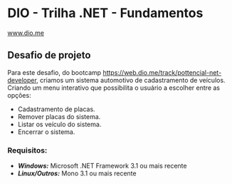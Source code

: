 # DIO - Trilha .NET - Fundamentos
www.dio.me

## Desafio de projeto
Para este desafio, do bootcamp https://web.dio.me/track/pottencial-net-developer, criamos um sistema automotivo de cadastramento de veículos.
Criando um menu interativo que possibilita o 
usuário a escolher entre as opções: 
- Cadastramento de placas.
- Remover placas do sistema.
- Listar os veículo do sistema.
- Encerrar o sistema.

### Requisitos:
- ***Windows:*** Microsoft .NET Framework 3.1 ou mais recente
- ***Linux/Outros:*** Mono 3.1 ou mais recente

